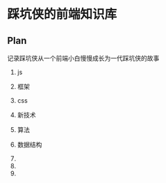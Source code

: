 # 踩坑侠的前端知识库

## Plan
记录踩坑侠从一个前端小白慢慢成长为一代踩坑侠的故事
1. js
2. 框架
3. css
4. 新技术
5. 算法


6. 数据结构
7. 


8. 
9. 


